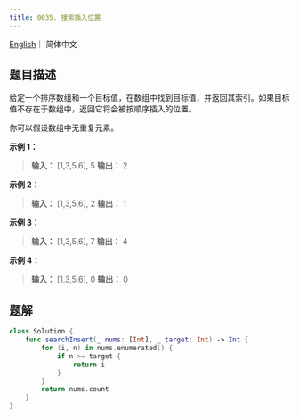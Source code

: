 ```yaml
---
title: 0035. 搜索插入位置
---
```


[English](leetcode/0035-en)｜ 简体中文



## 题目描述

给定一个排序数组和一个目标值，在数组中找到目标值，并返回其索引。如果目标值不存在于数组中，返回它将会被按顺序插入的位置。

你可以假设数组中无重复元素。

**示例 1：**

>**输入：** [1,3,5,6], 5
>**输出：** 2

**示例 2：**

>**输入：** [1,3,5,6], 2
>**输出：** 1

**示例 3：**

>**输入：** [1,3,5,6], 7
>**输出：** 4

**示例 4：**

>**输入：** [1,3,5,6], 0
>**输出：** 0



## 题解

```swift
class Solution {
    func searchInsert(_ nums: [Int], _ target: Int) -> Int {
        for (i, n) in nums.enumerated() {
            if n >= target {
                return i
            }
        }
        return nums.count
    }
}
```


